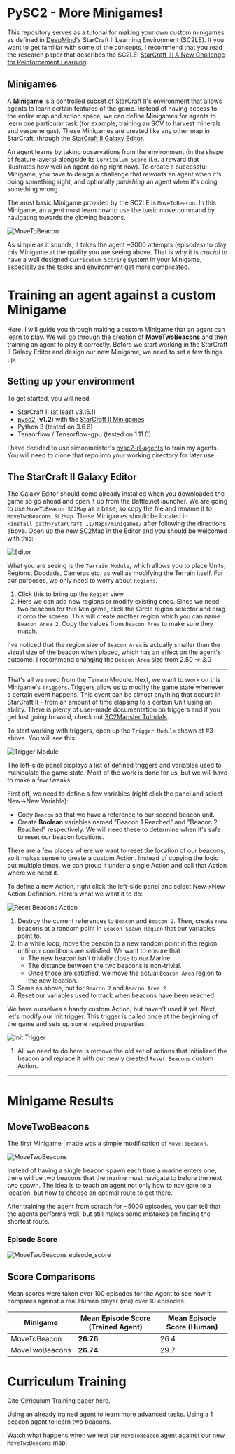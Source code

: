 # PySC2 - More Minigames!

This repository serves as a tutorial for making your own custom minigames as defined in [DeepMind](http://deepmind.com)'s StarCraft II Learning Environment (SC2LE). If you want to get familiar with some of the concepts, I recommend that you read the research paper that describes the SC2LE: [StarCraft II: A New Challenge for Reinforcement Learning](https://deepmind.com/documents/110/sc2le.pdf).

## Minigames

A **Minigame** is a controlled subset of StarCraft II's environment that allows agents to learn certain features of the game. Instead of having access to the entire map and action space, we can define Minigames for agents to learn one particular task (for example, training an SCV to harvest minerals and vespene gas). These Minigames are created like any other map in StarCraft, through the [StarCraft II Galaxy Editor](http://starcraft-2-galaxy-editor-tutorials.thehelper.net/tutorials.php).

An agent learns by taking observations from the environment (in the shape of feature layers) alongside its `Curriculum Score` (i.e. a reward that illustrates how well an agent doing right now). To create a successful Minigame, you have to design a challenge that *rewards* an agent when it's doing something right, and optionally *punishing* an agent when it's doing something wrong.

The most basic Minigame provided by the SC2LE is `MoveToBeacon`. In this Minigame, an agent must learn how to use the basic move command by navigating towards the glowing beacons.

![](https://github.com/codetroopa/pysc2_more_minigames/raw/master/screenshots/MoveToBeacon/one_beacon_example.gif "MoveToBeacon")

As simple as it sounds, it takes the agent ~3000 attempts (episodes) to play this Minigame at the quality you are seeing above. That is why it is *crucial* to have a well designed `Curriculum Scoring` system in your Minigame, especially as the tasks and environment get more complicated.

# Training an agent against a custom Minigame

Here, I will guide you through making a custom Minigame that an agent can learn to play. We will go through the creation of **MoveTwoBeacons** and then training an agent to play it correctly. Before we start working in the StarCraft II Galaxy Editor and design our new Minigame, we need to set a few things up.

## Setting up your environment

To get started, you will need:
- StarCraft II (at least v3.16.1)
- [pysc2](https://github.com/deepmind/pysc2) (**v1.2**) with the [StarCraft II Minigames](https://github.com/deepmind/pysc2#get-the-maps)
- Python 3 (tested on 3.6.6)
- Tensorflow / Tensorflow-gpu (tested on 1.11.0)

I have decided to use simonmeister's [pysc2-rl-agents](https://github.com/simonmeister/pysc2-rl-agents) to train my agents. You will need to clone that repo into your working directory for later use.

## The StarCraft II Galaxy Editor

The Galaxy Editor should come already installed when you downloaded the game so go ahead and open it up from the Battle.net launcher. We are going to use `MoveToBeacon.SC2Map` as a base, so copy the file and rename it to `MoveTwoBeacons.SC2Map`. These Minigames should be located in `<install_path>/StarCraft II/Maps/minigames/` after following the directions above. Open up the new SC2Map in the Editor and you should be welcomed with this:

![](https://github.com/codetroopa/pysc2_more_minigames/raw/master/screenshots/MoveTwoBeacons/editor.png "Editor")

What you are seeing is the `Terrain Module`, which allows you to place Units, Regions, Doodads, Cameras etc. as well as modifying the Terrain itself. For our purposes, we only need to worry about `Regions`.

1. Click this to bring up the `Region` view.
2. Here we can add new regions or modify existing ones. Since we need two beacons for this Minigame, click the Circle region selector and drag it onto the screen. This will create another region which you can name `Beacon Area 2`. Copy the values from `Beacon Area` to make sure they match.

I've noticed that the region size of `Beacon Area` is actually smaller than the visual size of the beacon when placed, which has an effect on the agent's outcome. I recommend changing the `Beacon Area` size from 2.50 -> 3.0

---

That's all we need from the Terrain Module. Next, we want to work on this Minigame's `Triggers`. Triggers allow us to modify the game state whenever a certain event happens. This event can be almost anything that occurs in StarCraft II - from an amount of time elapsing to a certain Unit using an ability. There is plenty of user-made documentation on triggers and if you get lost going forward, check out [SC2Mapster Tutorials](https://sc2mapster.gamepedia.com/Tutorials).

To start working with triggers, open up the `Trigger Module` shown at #3 above. You will see this:

![](https://github.com/codetroopa/pysc2_more_minigames/raw/master/screenshots/MoveTwoBeacons/triggers_old.png "Trigger Module")

The left-side panel displays a list of defined triggers and variables used to manipulate the game state. Most of the work is done for us, but we will have to make a few tweaks.

First off, we need to define a few variables (right click the panel and select New->New Variable):
- Copy `Beacon` so that we have a reference to our second beacon unit.
- Create **Boolean** variables named "Beacon 1 Reached" and "Beacon 2 Reached" respectively. We will need these to determine when it's safe to reset our beacon locations.

There are a few places where we want to reset the location of our beacons, so it makes sense to create a custom Action. Instead of copying the logic out multiple times, we can group it under a single Action and call that Action where we need it.

To define a new Action, right click the left-side panel and select New->New Action Definition. Here's what we want it to do:

![](https://github.com/codetroopa/pysc2_more_minigames/raw/master/screenshots/MoveTwoBeacons/triggers_reset_beacons_action.png "Reset Beacons Action")

1. Destroy the current references to `Beacon` and `Beacon 2`. Then, create new beacons at a random point in `Beacon Spawn Region` that our variables point to.
2. In a while loop, move the beacon to a new random point in the region until our conditions are satisfied. We want to ensure that
    -  The new beacon isn't trivially close to our Marine.
    -  The distance between the two beacons is non-trivial.
    -  Once those are satisfied, we move the actual `Beacon Area` region to the new location.
3. Same as above, but for `Beacon 2` and `Beacon Area 2`.
4. Reset our variables used to track when beacons have been reached.

We have ourselves a handy custom Action, but haven't used it yet. Next, let's modify our Init trigger. This trigger is called once at the beginning of the game and sets up some required properties.

![](https://github.com/codetroopa/pysc2_more_minigames/raw/master/screenshots/MoveTwoBeacons/triggers_init.png "Init Trigger")

1. All we need to do here is remove the old set of actions that initialized the beacon and replace it with our newly created `Reset Beacons` custom Action.


   


---

# Minigame Results

## MoveTwoBeacons

The first Minigame I made was a simple modification of `MoveToBeacon`.

![](https://github.com/codetroopa/pysc2_more_minigames/raw/master/screenshots/MoveTwoBeacons/two_beacons_example.gif "MoveTwoBeacons")

Instead of having a single beacon spawn each time a marine enters one, there will be two beacons that the marine must navigate to before the next two spawn. The idea is to teach an agent not only how to navigate to a location, but how to choose an optimal route to get there.

After training the agent from scratch for ~5000 episodes, you can tell that the agents performs well, but still makes some mistakes on finding the shortest route.

### Episode Score

![](https://github.com/codetroopa/pysc2_more_minigames/raw/master/screenshots/MoveTwoBeacons/two_beacons_episode_score.png "MoveTwoBeacons episode_score")

## Score Comparisons

Mean scores were taken over 100 episodes for the Agent to see how it compares against a real Human player (me) over 10 episodes.

| Minigame | Mean Episode Score (Trained Agent) |  Mean Episode Score (Human) |
| --- | --- | --- |
| MoveToBeacon | **26.76** | 26.4 |
| MoveTwoBeacons | **26.74** | 29.7 |

# Curriculum Training

Cite Cirriculum Training paper here.

Using an already trained agent to learn more advanced tasks. Using a 1 beacon agent to learn two beacons.

Watch what happens when we test our `MoveToBeacon` agent against our new `MoveTwoBeacons` map:



